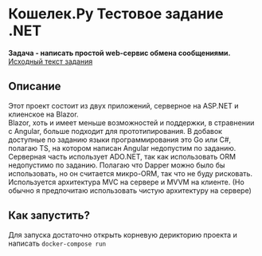 # Кошелек.Ру Тестовое задание .NET
**Задача - написать простой web-сервис обмена сообщениями.** <br/>
[Исходный текст задания](TASK.md)

## Описание
Этот проект состоит из двух приложений, серверное на ASP.NET и клиенское на Blazor. <br/>
Blazor, хоть и имеет меньше возможностей и поддержки, в стравнении с Angular, больше подходит для прототипирования. В добавок доступные по заданию языки программирования это Go или C#, полагаю TS, на котором написан Angular недопустим по заданию.<br/>
Серверная часть использует ADO.NET, так как использовать ORM недопустимо по заданию. Полагаю что Dapper можно было бы использовать, но он считается микро-ORM, так что не буду рисковать. <br/>
Используется архитектура MVC на сервере и MVVM на клиенте. (Но обычно я предпочитаю использовать чистую архитектуру на сервере)

## Как запустить?
Для запуска достаточно открыть корневую дерикторию проекта и написать <code>docker-compose run</code>
